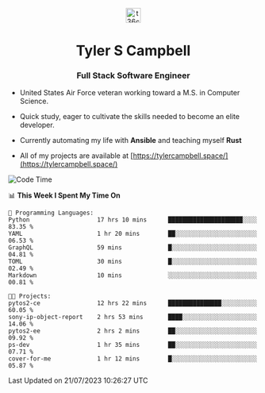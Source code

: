 <p align="center">
<a href="https://www.linkedin.com/in/t36campbell" target="blank"><img align="center" src="https://ik.imagekit.io/t36campbell/Portfolio/linkedin.png.original_m8bbGgPh6.png" alt="t36campbell" height="30" width="30" /></a>
</p>
<h1 align="center">Tyler S Campbell</h1>
<h3 align="center">Full Stack Software Engineer</h3>

* United States Air Force veteran working toward a M.S. in Computer Science.

* Quick study, eager to cultivate the skills needed to become an elite developer.

* Currently automating my life with **Ansible** and teaching myself **Rust**

* All of my projects are available at [https://tylercampbell.space/](https://tylercampbell.space/)

<!--START_SECTION:waka-->
![Code Time](http://img.shields.io/badge/Code%20Time-2%2C637%20hrs%208%20mins-blue)

📊 **This Week I Spent My Time On** 

```text
💬 Programming Languages: 
Python                   17 hrs 10 mins      █████████████████████░░░░   83.35 % 
YAML                     1 hr 20 mins        ██░░░░░░░░░░░░░░░░░░░░░░░   06.53 % 
GraphQL                  59 mins             █░░░░░░░░░░░░░░░░░░░░░░░░   04.81 % 
TOML                     30 mins             █░░░░░░░░░░░░░░░░░░░░░░░░   02.49 % 
Markdown                 10 mins             ░░░░░░░░░░░░░░░░░░░░░░░░░   00.81 % 

🐱‍💻 Projects: 
pytos2-ce                12 hrs 22 mins      ███████████████░░░░░░░░░░   60.05 % 
sony-ip-object-report    2 hrs 53 mins       ████░░░░░░░░░░░░░░░░░░░░░   14.06 % 
pytos2-ee                2 hrs 2 mins        ██░░░░░░░░░░░░░░░░░░░░░░░   09.92 % 
ps-dev                   1 hr 35 mins        ██░░░░░░░░░░░░░░░░░░░░░░░   07.71 % 
cover-for-me             1 hr 12 mins        █░░░░░░░░░░░░░░░░░░░░░░░░   05.87 % 
```


 Last Updated on 21/07/2023 10:26:27 UTC
<!--END_SECTION:waka-->
